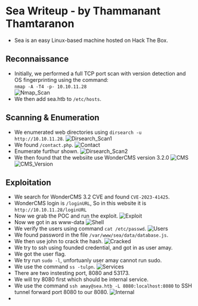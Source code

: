 # Sea Writeup - by Thammanant Thamtaranon
  - Sea is an easy Linux-based machine hosted on Hack The Box.

## Reconnaissance
  - Initially, we performed a full TCP port scan with version detection and OS fingerprinting using the command:  
    `nmap -A -T4 -p- 10.10.11.28`  
![Nmap_Scan](Nmap_Scan.png)
  - We then add sea.htb to `/etc/hosts`.

## Scanning & Enumeration
  - We enumerated web directories using `dirsearch -u http://10.10.11.28`.
![Dirsearch_Scan1](Dirsearch_Scan1.png)
  - We found `/contact.php`.
![Contact](Contact.png)
  - Enumerate furthur shown.
![Dirsearch_Scan2](Dirsearch_Scan2.png)
  - We then found that the websiite use WonderCMS version 3.2.0
![CMS](CMS.png)
![CMS_Version](CMS_Version.png)

## Exploitation
  - We search for WonderCMS 3.2 CVE and found `CVE-2023-41425`.
  - WonderCMS login is `/loginURL`, So in this website it is `http://10.10.11.28/loginURL`
  - Now we grab the POC and run the exploit.
![Exploit](Exploit.png)
  - Now we got in as www-data
![Shell](Shell.png)
  - We verify the users using command `cat /etc/passwd`.
![Users](Users.png)
  - We found password in the file `/var/www/sea/data/database.js`.
  - We then use john to crack the hash.
![Cracked](Cracked.png)
  - We try to ssh using founded credential, and got in as user amay.
  - We got the user flag.
  - We try run `sudo -l`, unfortuanly user amay cannot run sudo.
  - We use the command `ss -tulpn`.
![Services](Services.png)
  - There are two instesting port, 8080 and 53173.
  - We will try 8080 first which should be internal service.
  - We use the command `ssh amay@sea.htb -L 8080:localhost:8080` to SSH tunnel forward port 8080 to our 8080.
![Internal](Internal.png)
  - 


